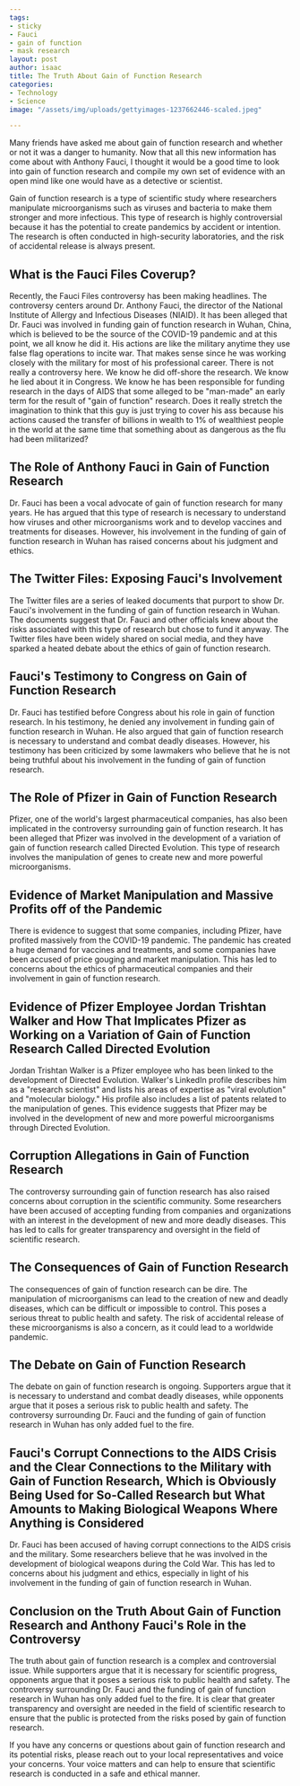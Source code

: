 ```yaml
---
tags:
- sticky
- Fauci
- gain of function
- mask research
layout: post
author: isaac
title: The Truth About Gain of Function Research
categories:
- Technology
- Science
image: "/assets/img/uploads/gettyimages-1237662446-scaled.jpeg"

---
```

Many friends have asked me about gain of function research and whether or not it was a danger to humanity. Now that all this new information has come about with Anthony Fauci, I thought it would be a good time to look into gain of function research and compile my own set of evidence with an open mind like one would have as a detective or scientist.

Gain of function research is a type of scientific study where researchers manipulate microorganisms such as viruses and bacteria to make them stronger and more infectious. This type of research is highly controversial because it has the potential to create pandemics by accident or intention. The research is often conducted in high-security laboratories, and the risk of accidental release is always present.

## What is the Fauci Files Coverup?

Recently, the Fauci Files controversy has been making headlines. The controversy centers around Dr. Anthony Fauci, the director of the National Institute of Allergy and Infectious Diseases (NIAID). It has been alleged that Dr. Fauci was involved in funding gain of function research in Wuhan, China, which is believed to be the source of the COVID-19 pandemic and at this point, we all know he did it. His actions are like the military anytime they use false flag operations to incite war. That makes sense since he was working closely with the military for most of his professional career. There is not really a controversy here. We know he did off-shore the research. We know he lied about it in Congress. We know he has been responsible for funding research in the days of AIDS that some alleged to be "man-made" an early term for the result of "gain of function" research. Does it really stretch the imagination to think that this guy is just trying to cover his ass because his actions caused the transfer of billions in wealth to 1% of wealthiest people in the world at the same time that something about as dangerous as the flu had been militarized?

## The Role of Anthony Fauci in Gain of Function Research

Dr. Fauci has been a vocal advocate of gain of function research for many years. He has argued that this type of research is necessary to understand how viruses and other microorganisms work and to develop vaccines and treatments for diseases. However, his involvement in the funding of gain of function research in Wuhan has raised concerns about his judgment and ethics.

## The Twitter Files: Exposing Fauci's Involvement

The Twitter files are a series of leaked documents that purport to show Dr. Fauci's involvement in the funding of gain of function research in Wuhan. The documents suggest that Dr. Fauci and other officials knew about the risks associated with this type of research but chose to fund it anyway. The Twitter files have been widely shared on social media, and they have sparked a heated debate about the ethics of gain of function research.

## Fauci's Testimony to Congress on Gain of Function Research

Dr. Fauci has testified before Congress about his role in gain of function research. In his testimony, he denied any involvement in funding gain of function research in Wuhan. He also argued that gain of function research is necessary to understand and combat deadly diseases. However, his testimony has been criticized by some lawmakers who believe that he is not being truthful about his involvement in the funding of gain of function research.

## The Role of Pfizer in Gain of Function Research

Pfizer, one of the world's largest pharmaceutical companies, has also been implicated in the controversy surrounding gain of function research. It has been alleged that Pfizer was involved in the development of a variation of gain of function research called Directed Evolution. This type of research involves the manipulation of genes to create new and more powerful microorganisms.

## Evidence of Market Manipulation and Massive Profits off of the Pandemic

There is evidence to suggest that some companies, including Pfizer, have profited massively from the COVID-19 pandemic. The pandemic has created a huge demand for vaccines and treatments, and some companies have been accused of price gouging and market manipulation. This has led to concerns about the ethics of pharmaceutical companies and their involvement in gain of function research.

## Evidence of Pfizer Employee Jordan Trishtan Walker and How That Implicates Pfizer as Working on a Variation of Gain of Function Research Called Directed Evolution

Jordan Trishtan Walker is a Pfizer employee who has been linked to the development of Directed Evolution. Walker's LinkedIn profile describes him as a "research scientist" and lists his areas of expertise as "viral evolution" and "molecular biology." His profile also includes a list of patents related to the manipulation of genes. This evidence suggests that Pfizer may be involved in the development of new and more powerful microorganisms through Directed Evolution.

## Corruption Allegations in Gain of Function Research

The controversy surrounding gain of function research has also raised concerns about corruption in the scientific community. Some researchers have been accused of accepting funding from companies and organizations with an interest in the development of new and more deadly diseases. This has led to calls for greater transparency and oversight in the field of scientific research.

## The Consequences of Gain of Function Research

The consequences of gain of function research can be dire. The manipulation of microorganisms can lead to the creation of new and deadly diseases, which can be difficult or impossible to control. This poses a serious threat to public health and safety. The risk of accidental release of these microorganisms is also a concern, as it could lead to a worldwide pandemic.

## The Debate on Gain of Function Research

The debate on gain of function research is ongoing. Supporters argue that it is necessary to understand and combat deadly diseases, while opponents argue that it poses a serious risk to public health and safety. The controversy surrounding Dr. Fauci and the funding of gain of function research in Wuhan has only added fuel to the fire.

## Fauci's Corrupt Connections to the AIDS Crisis and the Clear Connections to the Military with Gain of Function Research, Which is Obviously Being Used for So-Called Research but What Amounts to Making Biological Weapons Where Anything is Considered

Dr. Fauci has been accused of having corrupt connections to the AIDS crisis and the military. Some researchers believe that he was involved in the development of biological weapons during the Cold War. This has led to concerns about his judgment and ethics, especially in light of his involvement in the funding of gain of function research in Wuhan.

## Conclusion on the Truth About Gain of Function Research and Anthony Fauci's Role in the Controversy

The truth about gain of function research is a complex and controversial issue. While supporters argue that it is necessary for scientific progress, opponents argue that it poses a serious risk to public health and safety. The controversy surrounding Dr. Fauci and the funding of gain of function research in Wuhan has only added fuel to the fire. It is clear that greater transparency and oversight are needed in the field of scientific research to ensure that the public is protected from the risks posed by gain of function research.

If you have any concerns or questions about gain of function research and its potential risks, please reach out to your local representatives and voice your concerns. Your voice matters and can help to ensure that scientific research is conducted in a safe and ethical manner.
